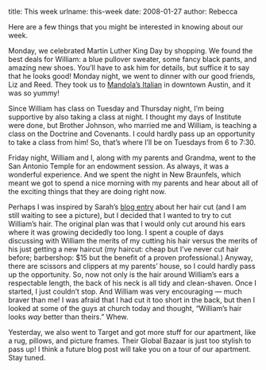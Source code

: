 title: This week
urlname: this-week
date: 2008-01-27
author: Rebecca

Here are a few things that you might be interested in knowing about our week.

Monday, we celebrated Martin Luther King Day by shopping. We found the best
deals for William: a blue pullover sweater, some fancy black pants, and amazing
new shoes. You&#x02bc;ll have to ask him for details, but suffice it to say that
he looks good! Monday night, we went to dinner with our good friends, Liz and
Reed. They took us to [Mandola&#x02bc;s Italian][a] in downtown Austin, and it
was so yummy!

Since William has class on Tuesday and Thursday night, I&#x02bc;m being
supportive by also taking a class at night. I thought my days of Institute were
done, but Brother Johnson, who married me and William, is teaching a class on
the Doctrine and Covenants. I could hardly pass up an opportunity to take a
class from him! So, that&#x02bc;s where I&#x02bc;ll be on Tuesdays from 6 to
7:30.

Friday night, William and I, along with my parents and Grandma, went to the San
Antonio Temple for an endowment session. As always, it was a wonderful
experience. And we spent the night in New Braunfels, which meant we got to spend
a nice morning with my parents and hear about all of the exciting things that
they are doing right now.

Perhaps I was inspired by Sarah&#x02bc;s [blog entry][b] about her hair cut (and
I am still waiting to see a picture), but I decided that I wanted to try to cut
William&#x02bc;s hair. The original plan was that I would only cut around his
ears where it was growing decidedly too long. I spent a couple of days
discussing with William the merits of my cutting his hair versus the merits of
his just getting a new haircut (my haircut: cheap but I&#x02bc;ve never cut hair
before; barbershop: $15 but the benefit of a proven professional.) Anyway, there
are scissors and clippers at my parents&#x02bc; house, so I could hardly pass up
the opportunity. So, now not only is the hair around William&#x02bc;s ears a
respectable length, the back of his neck is all tidy and clean-shaven. Once I
started, I just couldn&#x02bc;t stop. And William was very encouraging &mdash;
much braver than me! I was afraid that I had cut it too short in the back, but
then I looked at some of the guys at church today and thought,
&ldquo;William&#x02bc;s hair looks *way* better than theirs.&rdquo; Whew.

Yesterday, we also went to Target and got more stuff for our apartment, like a
rug, pillows, and picture frames. Their Global Bazaar is just too stylish to
pass up! I think a future blog post will take you on a tour of our apartment.
Stay tuned.

[a]: https://mandolas.com/
[b]: https://thesecretlifeofalibrarian.blogspot.com/2008/01/to-do-hair-cut.html
